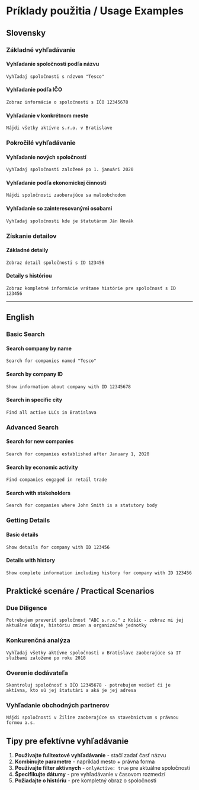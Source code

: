 # Príklady použitia / Usage Examples

## Slovensky

### Základné vyhľadávanie

#### Vyhľadanie spoločnosti podľa názvu
```
Vyhľadaj spoločnosti s názvom "Tesco"
```

#### Vyhľadanie podľa IČO
```
Zobraz informácie o spoločnosti s IČO 12345678
```

#### Vyhľadanie v konkrétnom meste
```
Nájdi všetky aktívne s.r.o. v Bratislave
```

### Pokročilé vyhľadávanie

#### Vyhľadanie nových spoločností
```
Vyhľadaj spoločnosti založené po 1. januári 2020
```

#### Vyhľadanie podľa ekonomickej činnosti
```
Nájdi spoločnosti zaoberajúce sa maloobchodom
```

#### Vyhľadanie so zainteresovanými osobami
```
Vyhľadaj spoločnosti kde je štatutárom Ján Novák
```

### Získanie detailov

#### Základné detaily
```
Zobraz detail spoločnosti s ID 123456
```

#### Detaily s históriou
```
Zobraz kompletné informácie vrátane histórie pre spoločnosť s ID 123456
```

---

## English

### Basic Search

#### Search company by name
```
Search for companies named "Tesco"
```

#### Search by company ID
```
Show information about company with ID 12345678
```

#### Search in specific city
```
Find all active LLCs in Bratislava
```

### Advanced Search

#### Search for new companies
```
Search for companies established after January 1, 2020
```

#### Search by economic activity
```
Find companies engaged in retail trade
```

#### Search with stakeholders
```
Search for companies where John Smith is a statutory body
```

### Getting Details

#### Basic details
```
Show details for company with ID 123456
```

#### Details with history
```
Show complete information including history for company with ID 123456
```

## Praktické scenáre / Practical Scenarios

### Due Diligence
```
Potrebujem preveriť spoločnosť "ABC s.r.o." z Košíc - zobraz mi jej aktuálne údaje, históriu zmien a organizačné jednotky
```

### Konkurenčná analýza
```
Vyhľadaj všetky aktívne spoločnosti v Bratislave zaoberajúce sa IT službami založené po roku 2018
```

### Overenie dodávateľa
```
Skontroluj spoločnosť s IČO 12345678 - potrebujem vedieť či je aktívna, kto sú jej štatutári a aká je jej adresa
```

### Vyhľadanie obchodných partnerov
```
Nájdi spoločnosti v Žiline zaoberajúce sa stavebnictvom s právnou formou a.s.
```

## Tipy pre efektívne vyhľadávanie

1. **Používajte fulltextové vyhľadávanie** - stačí zadať časť názvu
2. **Kombinujte parametre** - napríklad mesto + právna forma
3. **Používajte filter aktívnych** - `onlyActive: true` pre aktuálne spoločnosti
4. **Špecifikujte dátumy** - pre vyhľadávanie v časovom rozmedzí
5. **Požiadajte o históriu** - pre kompletný obraz o spoločnosti
